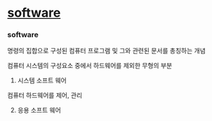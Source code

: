# [software](#software)


### software

명령의 집합으로 구성된 컴퓨터 프로그램 및 그와 관련된 문서를 총칭하는 개념

컴퓨터 시스템의 구성요소 중에서 하드웨어를 제외한 무형의 부분

1. 시스템 소프트 웨어

컴퓨터 하드웨어를 제어, 관리

2. 응용 소프트 웨어




